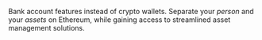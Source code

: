 Bank account features instead of crypto wallets. Separate your _person_ and your _assets_ on Ethereum, while gaining access to streamlined asset management solutions.